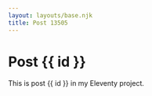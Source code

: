 ```yaml
---
layout: layouts/base.njk
title: Post 13505
---
```


# Post {{ id }}

This is post {{ id }} in my Eleventy project.
